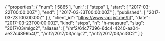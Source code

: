 {
  "properties": {
    "num": [
      5865
    ],
    "unit": [
      "steps"
    ],
    "start": [
      "2017-03-22T00:00:00Z"
    ],
    "end": [
      "2017-03-23T00:00:00Z"
    ],
    "published": [
      "2017-03-23T00:00:00Z"
    ]
  },
  "client_id": "https://www-api.jvt.me/fit",
  "date": "2017-03-23T00:00:00Z",
  "kind": "steps",
  "h": "h-measure",
  "slug": "2017/03/mlgc2",
  "aliases": [
    "/mf2/64c77396-6dc4-4240-aa04-ae27c4896b4f/",
    "/mf2/2017/03/mlgc2",
    "/mf2/2017/03/mlGC2"
  ]
}

